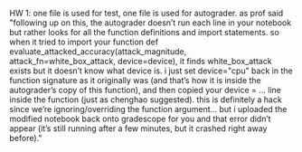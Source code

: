 HW 1: one file is used for test, one file is used for autograder. as prof said 
"following up on this, the autograder doesn’t run each line in your notebook but rather looks for all the function definitions and import statements. so when it tried to import your function def evaluate_attacked_accuracy(attack_magnitude, attack_fn=white_box_attack, device=device), it finds white_box_attack exists but it doesn’t know what device is. 
i just set device="cpu" back in the function signature as it originally was (and that’s how it is inside the autograder’s copy of this function), and then copied your device = ... line inside the function (just as chenghao suggested). this is definitely a hack since we’re ignoring/overriding the function argument… but i uploaded the modified notebook back onto gradescope for you and that error didn’t appear (it’s still running after a few minutes, but it crashed right away before)."
